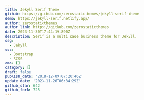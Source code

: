 ```yaml
---
title: Jekyll Serif Theme
github: https://github.com/zerostaticthemes/jekyll-serif-theme
demo: https://jekyll-serif.netlify.app/
author: zerostaticthemes
author_link: https://github.com/zerostaticthemes
date: 2023-11-30T17:44:19.890Z
description: Serif is a multi page business theme for Jekyll.
ssg:
  - Jekyll
css:
  - Bootstrap
  - SCSS
cms: []
category: []
draft: false
publish_date: '2018-12-09T07:20:46Z'
update_date: '2023-11-26T06:34:29Z'
github_star: 642
github_fork: 725
---
```

